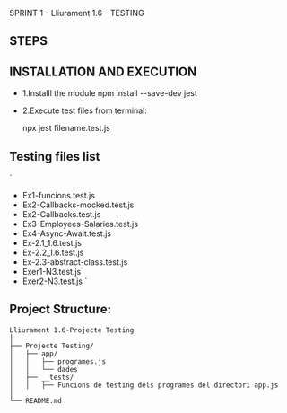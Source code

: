 SPRINT 1  - Lliurament 1.6 - TESTING

## STEPS

## INSTALLATION AND EXECUTION
* 1.Installl the module npm install --save-dev jest

* 2.Execute test files from terminal:

    npx jest filename.test.js

## Testing files list
`
  - Ex1-funcions.test.js
  - Ex2-Callbacks-mocked.test.js
  - Ex2-Callbacks.test.js
  - Ex3-Employees-Salaries.test.js
  - Ex4-Async-Await.test.js
  - Ex-2.1_1.6.test.js
  - Ex-2.2_1.6.test.js
  - Ex-2.3-abstract-class.test.js
  - Exer1-N3.test.js
  - Exer2-N3.test.js
`
    
## Project Structure:
```
Lliurament 1.6-Projecte Testing
│
├── Projecte Testing/
│   ├── app/
│   │   ├── programes.js
│   │   └── dades
│   ├── __tests/
│   │   ├── Funcions de testing dels programes del directori app.js
│
└── README.md
```


